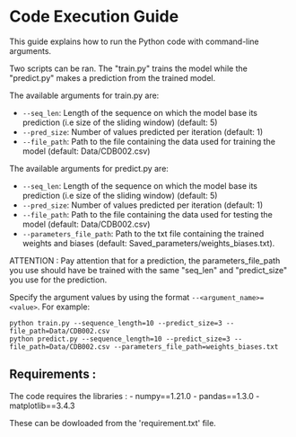 # Code Execution Guide

This guide explains how to run the Python code with command-line arguments.

Two scripts can be ran. The "train.py" trains the model while the "predict.py" makes a prediction from the trained model. 

The available arguments for train.py are:

- `--seq_len`: Length of the sequence on which the model base its prediction (i.e size of the sliding window) (default: 5)
- `--pred_size`: Number of values predicted per iteration (default: 1)
- `--file_path`: Path to the file containing the data used for training the model (default: Data/CDB002.csv)

The available arguments for predict.py are:

- `--seq_len`: Length of the sequence on which the model base its prediction (i.e size of the sliding window) (default: 5)
- `--pred_size`: Number of values predicted per iteration (default: 1)
- `--file_path`: Path to the file containing the data used for testing the model (default: Data/CDB002.csv)
- `--parameters_file_path`: Path to the txt file containing the trained weights and biases (default: Saved_parameters/weights_biases.txt).

ATTENTION : Pay attention that for a prediction, the parameters_file_path you use should have be trained with the same "seq_len" and "predict_size" you use for the prediction.

Specify the argument values by using the format `--<argument_name>=<value>`. For example:

	python train.py --sequence_length=10 --predict_size=3 --file_path=Data/CDB002.csv
	python predict.py --sequence_length=10 --predict_size=3 --file_path=Data/CDB002.csv --parameters_file_path=weights_biases.txt


## Requirements : 

The code requires the libraries :
	- numpy==1.21.0
	- pandas==1.3.0
	- matplotlib==3.4.3

These can be dowloaded from the 'requirement.txt' file.